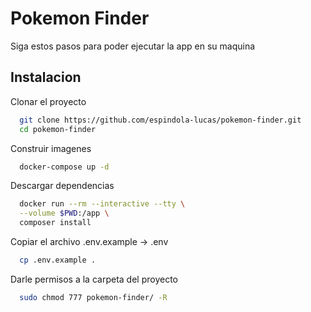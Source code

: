 
# Pokemon Finder

Siga estos pasos para poder ejecutar la app en su maquina




## Instalacion

Clonar el proyecto

```bash
  git clone https://github.com/espindola-lucas/pokemon-finder.git
  cd pokemon-finder
```

Construir imagenes 

```bash
  docker-compose up -d
```

Descargar dependencias 

```bash
  docker run --rm --interactive --tty \
  --volume $PWD:/app \
  composer install
```

Copiar el archivo .env.example -> .env

```bash
  cp .env.example .
```

Darle permisos a la carpeta del proyecto

```bash
  sudo chmod 777 pokemon-finder/ -R
```
    
